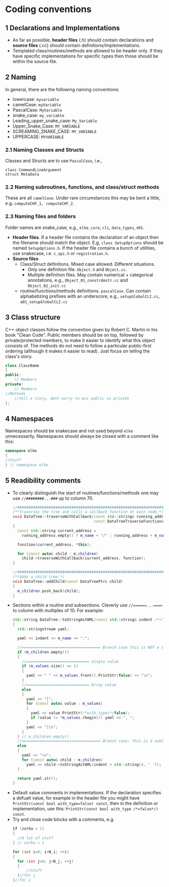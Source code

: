 # Coding conventions

## 1 Declarations and Implementations
  - As far as possible, **header files** (.h) should contain declarations and **source files** (.cc)
    should contain definitions/implementations.
  - Templated class/routines/methods are allowed to be header only. If they have specific
    implementations for specific types then those should be within the source file.

## 2 Naming

In general, there are the following naming conventions:
  - lowercase: `myvariable`
  - camelCase: `myVariable`
  - PascalCase: `MyVariable`
  - snake_case: `my_variable`
  - Leading_upper_snake_case: `My_Variable`
  - Upper_Snake_Case: `MY_VARIABLE`
  - SCREAMING_SNAKE_CASE: `MY_VARIABLE`
  - UPPERCASE: `MYVARIABLE `

### 2.1 Naming Classes and Structs
Classes and Structs are to use `PascalCase`, i.e.,

```
class CommandLineArgument
struct MetaData
```

### 2.2 Naming subroutines, functions, and class/struct methods
These are all `camelCase`. Under rare circumstances this may be bent a little, e.g. 
`computeCHF_1, computeCHF_2`.


### 2.3 Naming files and folders
Folder names are snake_case, e.g., `elke_core`, `cli`, `data_types`, etc.

- **Header files**. If a header file contains the declaration of an object then
  the filename should match the object. E.g, `class SetupOptions` should be
  named `SetupOptions.h`. If the header file contains a bunch of utilities, use
  snakecase, i.e. `c_api.h` or `registration.h`.
- **Source files**
  - Class/Struct definitions. Mixed case allowed. Different situations.
    - Only one definition file. `Object.h` and `Object.cc`.
    - Multiple definition files. May contain numerical + categorical
      annotations, e.g., `Object_01_constrdestr.cc` and `Object_02_init.cc`
  - routine/functions/methods definitions. `pascalCase`. Can contain alphabetizing
    prefixes with an underscore, e.g., `setupGlobalCLI.cc`,
    `a01_setupGlobalCLI.cc`

## 3 Class structure
C++ object classes follow the convention given by Robert C. Martin in his book "Clean Code".
Public members should be on top, followed by private/protected members, to make it easier to 
identify what this object consists of. The methods do not need to follow a particular public-first
ordering (although it makes it easier to read). Just focus on telling the class's story.
```c++
class ClassName
{
public:
    // Members
private:
    // Members
//Methods
    //tell a story, dont worry to mix public vs private
};
```

## 4 Namespaces
Namespaces should be snakecase and not used beyond `elke` unnecessarily. Namespaces should always
be closed with a comment like this:
```c++
namespace elke
{
//Stuff
} // namespace elke
```

## 5 Readibility comments
- To clearly distinguish the start of routines/functions/methods one may use `//########...###` up to
  column 70.
  ```c++
  //###################################################################
  /**Traverses the tree and calls a callback function at each node.*/
  void DataTree::traverseWithCallback(const std::string& running_address,
                                      const DataTreeTraverseFunction& function)
  {
    const std::string current_address =
      running_address.empty() ? m_name + "/" : running_address + m_name + "/";
  
    function(current_address, *this);
  
    for (const auto& child : m_children)
      child->traverseWithCallback(current_address, function);
  }
  
  //###################################################################
  /**Adds a child tree.*/
  void DataTree::addChild(const DataTreePtr& child)
  {
    m_children.push_back(child);
  }
  ```
- Sections within a routine and subsections. Cleverly use `//======...====` to column with multiples
  of 10. For example:
  ```c++
  std::string DataTree::toStringAsYAML(const std::string& indent /*=""*/) const
  {
    std::stringstream yaml;
  
    yaml << indent << m_name << ":";
  
    //=================================== Branch case this is NOT a subtree
    if (m_children.empty())
    {
      //============================ Single value
      if (m_values.size() == 1)
      {
        yaml << " " << m_values.front().PrintStr(false) << "\n";
      }
      //============================ Array value
      else
      {
        yaml << "[";
        for (const auto& value : m_values)
        {
          yaml << value.PrintStr(/*with_type=*/false);
          if (value != *m_values.rbegin()) yaml << ", ";
        }
        yaml << "]\n";
      }
    } // m_children.empty()
    //=================================== Branch case: this is a subtree
    else
    {
      yaml << "\n";
      for (const auto& child : m_children)
        yaml << child->toStringAsYAML(indent + std::string(4, ' '));
    }
  
    return yaml.str();
  }
  ```
- Default value comments in implementations. If the declaration specifies a defualt value, for example
  in the header file you might have `PrintStr(const bool with_type=false) const`, then in the 
  definition or implementation, use this: `PrintStr(const bool with_type /*=false*/) const`.
- Try and close code blocks with a comments, e.g.
  ```c++
  if (zorba < 1)
  {
    //A lot of stuff
  } // zorba < 1
  
  for (int i=0; i<N_i; ++i)
  {
    for (int j=0; j<N_j; ++j)
    {
        //Stuff
    }//for j 
  }//for i
  ```